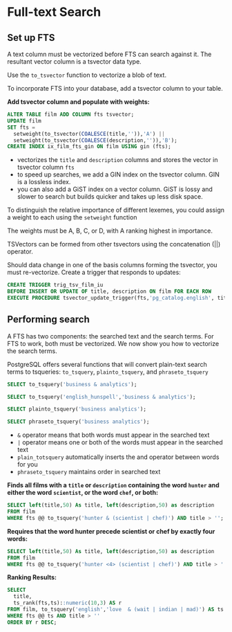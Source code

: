 # Full-text Search

## Set up FTS

A text column must be vectorized before FTS can search against it. The resultant vector column is a tsvector data type.

Use the `to_tsvector` function to vectorize a blob of text.

To incorporate FTS into your database, add a tsvector column to your table.

**Add tsvector column and populate with weights:**

```sql
ALTER TABLE film ADD COLUMN fts tsvector;
UPDATE film
SET fts =
  setweight(to_tsvector(COALESCE(title,'')),'A') ||
  setweight(to_tsvector(COALESCE(description,'')),'B');
CREATE INDEX ix_film_fts_gin ON film USING gin (fts);
```

- vectorizes the `title` and `description` columns and stores the vector in tsvector column `fts`
- to speed up searches, we add a GIN index on the tsvector column. GIN is a lossless index.
- you can also add a GiST index on a vector column. GiST is lossy and slower to search but builds quicker and takes up less disk space.

To distinguish the relative importance of different lexemes, you could assign a weight to each using the `setweight` function

The weights must be A, B, C, or D, with A ranking highest in importance.

TSVectors can be formed from other tsvectors using the concatenation (||) operator.

Should data change in one of the basis columns forming the tsvector, you must re-vectorize. Create a trigger that responds to updates:

```sql
CREATE TRIGGER trig_tsv_film_iu
BEFORE INSERT OR UPDATE OF title, description ON film FOR EACH ROW
EXECUTE PROCEDURE tsvector_update_trigger(fts,'pg_catalog.english', title,description);
```


## Performing search

A FTS has two components: the searched text and the search terms. For FTS to work, both must be vectorized. We now show you how to vectorize the search terms.

PostgreSQL offers several functions that will convert plain-text search terms to tsqueries: `to_tsquery`, `plainto_tsquery`, and `phraseto_tsquery`

```sql
SELECT to_tsquery('business & analytics');

SELECT to_tsquery('english_hunspell','business & analytics');

SELECT plainto_tsquery('business analytics');

SELECT phraseto_tsquery('business analytics');
```

- `&` operator means that both words must appear in the
searched text
- `|` operator means one or both of the words must appear in the searched text
- `plain_totsquery` automatically inserts the and operator between words for you
- `phraseto_tsquery` maintains order in searched text

**Finds all films with a `title` or `description` containing the word `hunter` and either the word `scientist`, or the word `chef`, or both:**

```sql
SELECT left(title,50) As title, left(description,50) as description
FROM film
WHERE fts @@ to_tsquery('hunter & (scientist | chef)') AND title > '';
```


**Requires that the word hunter precede scientist or chef by exactly four words:**

```sql
SELECT left(title,50) As title, left(description,50) as description
FROM film
WHERE fts @@ to_tsquery('hunter <4> (scientist | chef)') AND title > '';
```

**Ranking Results:**

```sql
SELECT 
  title,
  ts_rank(fts,ts)::numeric(10,3) AS r
FROM film, to_tsquery('english','love  & (wait | indian | mad)') AS ts
WHERE fts @@ ts AND title > ''
ORDER BY r DESC;
```

